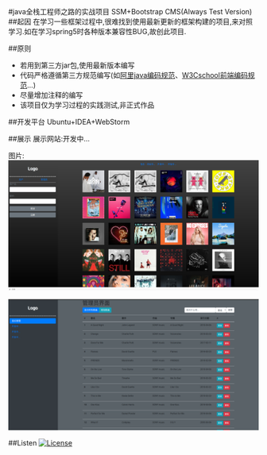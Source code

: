 #java全栈工程师之路的实战项目 SSM+Bootstrap CMS(Always Test Version)
##起因
在学习一些框架过程中,很难找到使用最新更新的框架构建的项目,来对照学习.如在学习spring5时各种版本兼容性BUG,故创此项目.

##原则
* 若用到第三方jar包,使用最新版本编写
* 代码严格遵循第三方规范编写(如[阿里java编码规范](https://github.com/alibaba/p3c)、[W3Cschool前端编码规范](https://www.w3cschool.cn/bdl2e3/)...)
* 尽量增加注释的编写
* 该项目仅为学习过程的实践测试,非正式作品

##开发平台
Ubuntu+IDEA+WebStorm

##展示
展示网站:开发中...

图片:
![](./data/show1.png)

![](./data/show2.png)

##Listen
[![License](https://img.shields.io/github/license/mashape/apistatus.svg)](https://opensource.org/licenses/MIT)
